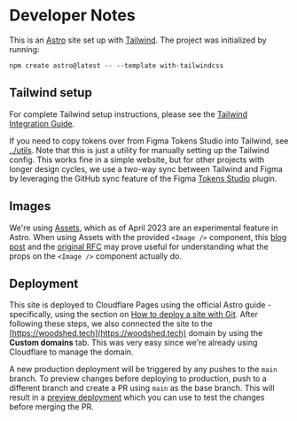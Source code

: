 # Developer Notes

This is an [Astro](https://docs.astro.build) site set up with [Tailwind](https://tailwindcss.com). The project was initialized by running:

```
npm create astro@latest -- --template with-tailwindcss
```

## Tailwind setup

For complete Tailwind setup instructions, please see the [Tailwind Integration Guide](https://docs.astro.build/en/guides/integrations-guide/tailwind).

If you need to copy tokens over from Figma Tokens Studio into Tailwind, see [../utils](../src/utils/getTailwindColorsFromTokens.js). Note that this is just a utility for manually setting up the Tailwind config. This works fine in a simple website, but for other projects with longer design cycles, we use a two-way sync between Tailwind and Figma by leveraging the GitHub sync feature of the Figma [Tokens Studio](https://tokens.studio/) plugin.

## Images

We're using [Assets](https://docs.astro.build/en/guides/assets/), which as of April 2023 are an experimental feature in Astro. When using Assets with the provided `<Image />` component, this [blog post](https://scottwillsey.com/image-rabbit-hole-3/) and the [original RFC](https://github.com/withastro/astro/issues/492) may prove useful for understanding what the props on the `<Image />` component actually do.

## Deployment

This site is deployed to Cloudflare Pages using the official Astro guide - specifically, using the section on [How to deploy a site with Git](https://docs.astro.build/en/guides/deploy/cloudflare/#how-to-deploy-a-site-with-git). After following these steps, we also connected the site to the [https://woodshed.tech](https://woodshed.tech) domain by using the **Custom domains** tab. This was very easy since we're already using Cloudflare to manage the domain.

A new production deployment will be triggered by any pushes to the `main` branch. To preview changes before deploying to production, push to a different branch and create a PR using `main` as the base branch. This will result in a [preview deployment](https://developers.cloudflare.com/pages/platform/preview-deployments/) which you can use to test the changes before merging the PR.
